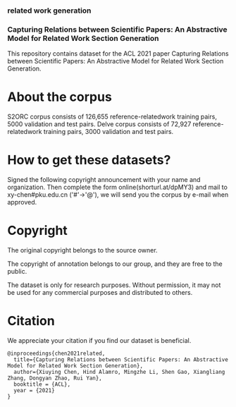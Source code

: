 ### related work generation
### Capturing Relations between Scientific Papers: An Abstractive Model for Related Work Section Generation

This repository contains dataset for the ACL 2021 paper Capturing Relations between Scientific Papers: An Abstractive Model for Related Work Section Generation. 

# About the corpus
S2ORC corpus consists of 126,655 reference-relatedwork training pairs, 5000 validation and test pairs.
Delve corpus consists of 72,927 reference-relatedwork training pairs, 3000 validation and test pairs.


# How to get these datasets?
Signed the following copyright announcement with your name and organization. Then complete the form online(shorturl.at/dpMY3) and mail to xy-chen#pku.edu.cn ('#'->'@'), we will send you the corpus by e-mail when approved.

# Copyright
The original copyright belongs to the source owner.

The copyright of annotation belongs to our group, and they are free to the public.

The dataset is only for research purposes. Without permission, it may not be used for any commercial purposes and distributed to others.

# Citation
We appreciate your citation if you find our dataset is beneficial.

```
@inproceedings{chen2021related,
  title={Capturing Relations between Scientific Papers: An Abstractive Model for Related Work Section Generation},
  author={Xiuying Chen, Hind Alamro, Mingzhe Li, Shen Gao, Xiangliang Zhang, Dongyan Zhao, Rui Yan},
  booktitle = {ACL},
  year = {2021}
}
```
